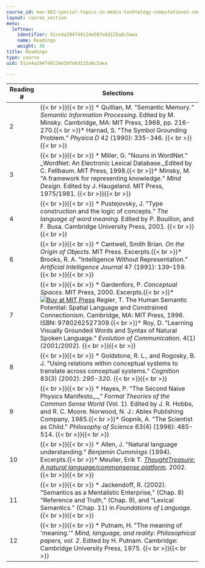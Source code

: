 ```yaml
---
course_id: mas-962-special-topics-in-media-technology-computational-semantics-fall-2002
layout: course_section
menu:
  leftnav:
    identifier: 51ce4a294749124e507e6d125a8c5aea
    name: Readings
    weight: 30
title: Readings
type: course
uid: 51ce4a294749124e507e6d125a8c5aea

---
```


| Reading # | Selections |
| --- | --- |
| 2 |  {{< br >}}{{< br >}} *   Quillian, M. "Semantic Memory." _Semantic Information Processing_. Edited by M. Minsky. Cambridge, MA: MIT Press, 1968, pp. 216-270.{{< br >}}*   Harnad, S. "The Symbol Grounding Problem." _Physica D_ 42 (1990): 335-346. {{< br >}}{{< br >}}  |
| 3 |  {{< br >}}{{< br >}} *   Miller, G. "Nouns in WordNet." _WordNet: An Electronic Lexical Database._Edited by C. Fellbaum. MIT Press, 1998.{{< br >}}*   Minsky, M. "A framework for representing knowledge." _Mind Design_. Edited by J. Haugeland. MIT Press, 1975/1981. {{< br >}}{{< br >}}  |
| 4 |  {{< br >}}{{< br >}} *   Pustejovsky, J. "Type construction and the logic of concepts." _The language of word meaning._ Edited by P. Bouillon, and F. Busa. Cambridge University Press, 2001. {{< br >}}{{< br >}}  |
| 6 |  {{< br >}}{{< br >}} *   Cantwell, Smith Brian. _On the Origin of Objects_. MIT Press. Excerpts.{{< br >}}*   Brooks, R. A. "Intelligence Without Representation." _Artificial Intelligence Journal_ 47 (1991): 139–159. {{< br >}}{{< br >}}  |
| 7 |  {{< br >}}{{< br >}} *   Gardenfors, P. _Conceptual Spaces_. MIT Press, 2000. Excerpts.{{< br >}}*   [![Buy at MIT Press](/images/mp_logo.gif)](https://mitpress.mit.edu/9780262527309) Regier, T. The Human Semantic Potential: Spatial Language and Constrained Connectionism. Cambridge, MA: MIT Press, 1996. ISBN: 9780262527309.{{< br >}}*   Roy, D. "Learning Visually Grounded Words and Syntax of Natural Spoken Language." _Evolution of Communication._ 4(1) (2001/2002)_._ {{< br >}}{{< br >}}  |
| 8 |  {{< br >}}{{< br >}} *   Goldstone, R. L., and Rogosky, B. J. "Using relations within conceptual systems to translate across conceptual systems." _Cognition_ 83(3) (2002)_: 295-320._ {{< br >}}{{< br >}}  |
| 9 |  {{< br >}}{{< br >}} *   Hayes, P. "The Second Naive Physics Manifesto_._" _Formal Theories of the Common Sense World_ (Vol. 1). Edited by J. R. Hobbs, and R. C. Moore. Norwood, N. J.: Ablex Publishing Company, 1985.{{< br >}}*   Gopnik, A. "The Scientist as Child." _Philosophy of Science_ 63(4) (1996): 485-514. {{< br >}}{{< br >}}  |
| 10 |  {{< br >}}{{< br >}} *   Allen, J. "Natural language understanding." _Benjamin Cummings_ (1994). Excerpts.{{< br >}}*   Meuller, Erik T. [_ThoughtTreasure: A natural language/commonsense platform_](http://www.gregdetre.co.uk/notes/reactions%20-%20mas%20962,%20mueller.htm). 2002. {{< br >}}{{< br >}}  |
| 11 |  {{< br >}}{{< br >}} *   Jackendoff, R. (2002). "Semantics as a Mentalistic Enterprise," (Chap. 8) "Reference and Truth," (Chap. 9), and "Lexical Semantics." (Chap. 11) in _Foundations of Language._ {{< br >}}{{< br >}}  |
| 12 |  {{< br >}}{{< br >}} *   Putnam, H. "The meaning of 'meaning.'" _Mind, language, and reality: Philosophical papers, vol. 2_. Edited by H. Putnam. Cambridge: Cambridge University Press, 1975. {{< br >}}{{< br >}}